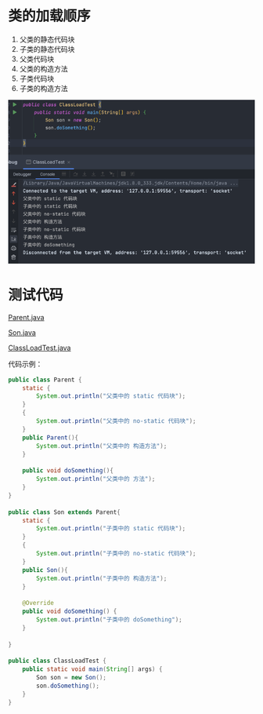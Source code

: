 # 类的加载顺序
1. 父类的静态代码块
2. 子类的静态代码块
3. 父类代码块
4. 父类的构造方法
5. 子类代码块
6. 子类的构造方法

![](../../../../../resources/images/base/class-load-sequence.png)

# 测试代码
[Parent.java](../../demo/model/Parent.java)

[Son.java](../../demo/model/Son.java)

[ClassLoadTest.java](../../demo/model/ClassLoadTest.java)

代码示例：
```java
public class Parent {
    static {
        System.out.println("父类中的 static 代码块");
    }
    {
        System.out.println("父类中的 no-static 代码块");
    }
    public Parent(){
        System.out.println("父类中的 构造方法");
    }

    public void doSomething(){
        System.out.println("父类中的 方法");
    }
}

public class Son extends Parent{
    static {
        System.out.println("子类中的 static 代码块");
    }
    {
        System.out.println("子类中的 no-static 代码块");
    }
    public Son(){
        System.out.println("子类中的 构造方法");
    }

    @Override
    public void doSomething() {
        System.out.println("子类中的 doSomething");
    }

}

public class ClassLoadTest {
    public static void main(String[] args) {
        Son son = new Son();
        son.doSomething();
    }
}

```
